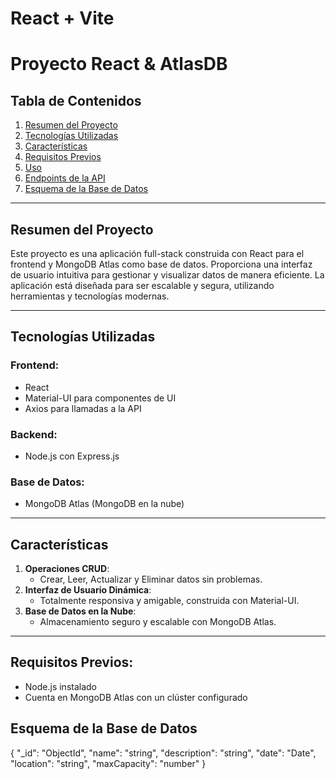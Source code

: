 # React + Vite
# Proyecto React & AtlasDB

## Tabla de Contenidos

1. [Resumen del Proyecto](#resumen-del-proyecto)
2. [Tecnologías Utilizadas](#tecnologías-utilizadas)
3. [Características](#características)
4. [Requisitos Previos](#Requisitos-Previos)
5. [Uso](#uso)
6. [Endpoints de la API](#endpoints-de-la-api)
7. [Esquema de la Base de Datos](#esquema-de-la-base-de-datos)


---

## Resumen del Proyecto

Este proyecto es una aplicación full-stack construida con React para el frontend y MongoDB Atlas como base de datos. Proporciona una interfaz de usuario intuitiva para gestionar y visualizar datos de manera eficiente. La aplicación está diseñada para ser escalable y segura, utilizando herramientas y tecnologías modernas.

---

## Tecnologías Utilizadas

### Frontend:
- React
- Material-UI para componentes de UI
- Axios para llamadas a la API

### Backend:
- Node.js con Express.js

### Base de Datos:
- MongoDB Atlas (MongoDB en la nube)

---

## Características

1. **Operaciones CRUD**:
   - Crear, Leer, Actualizar y Eliminar datos sin problemas.
2. **Interfaz de Usuario Dinámica**:
   - Totalmente responsiva y amigable, construida con Material-UI.
3. **Base de Datos en la Nube**:
   - Almacenamiento seguro y escalable con MongoDB Atlas.

---

## Requisitos Previos:
- Node.js instalado
- Cuenta en MongoDB Atlas con un clúster configurado



## Esquema de la Base de Datos

{
  "_id": "ObjectId",
  "name": "string",
  "description": "string",
  "date": "Date",
  "location": "string",
  "maxCapacity": "number"
}
```
